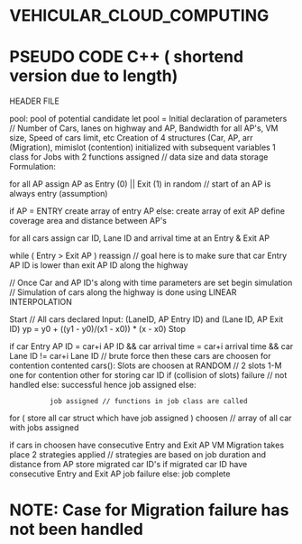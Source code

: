 # VEHICULAR_CLOUD_COMPUTING

# PSEUDO CODE C++ ( shortend version due to length) 

<Begin>

HEADER FILE

pool: pool of potential candidate
let pool = Initial declaration of parameters // Number of Cars, lanes on highway and AP, Bandwidth for all AP's, VM size, Speed of cars limit, etc
Creation of 4 structures  (Car, AP, arr (Migration), mimislot (contention) initialized with subsequent variables
1 class for Jobs with 2 functions assigned //  data size and data storage 
Formulation:

<Main>

for all AP 
    assign AP as Entry (0) || Exit (1) in random // start of an AP is always entry (assumption)

if  AP = ENTRY 
    create array of entry AP
else:
    create array of exit AP
define coverage area and distance between AP's


for all cars 
     assign car ID, Lane ID and arrival time at an Entry & Exit AP
     
 while ( Entry > Exit AP )
     reassign // goal here is to make sure that car Entry AP ID  is lower than exit  AP ID along the highway
  
  
 // Once Car and AP ID's along with time  parameters are set begin simulation
 // Simulation of cars along the highway is done using LINEAR INTERPOLATION
 
 Start // All cars declared
 Input: (LaneID, AP Entry ID) and (Lane ID, AP Exit  ID)
 yp = y0 + ((y1 - y0)/(x1 - x0)) * (x - x0)
 Stop
 
 
 if car Entry AP ID = car+i  AP ID && car arrival time = car+i arrival time && car Lane ID != car+i Lane ID // brute force
             then these cars are choosen for contention
                      contented cars():
                             Slots are choosen at RANDOM // 2 slots 1-M one for contention  other for storing  car ID
                             if (collision of slots)
                                failure // not handled
                              else:
                                 successful hence job assigned 
  else:
  
              job assigned // functions in job class are called
              
  for ( store all car struct which have job assigned )
        choosen // array of all car with jobs  assigned
  
  if cars in choosen have consecutive Entry and Exit AP
             VM  Migration takes place
                 2 strategies applied // strategies are based on  job duration and distance from AP
                 store  migrated car ID's
                 if migrated car ID have consecutive Entry and Exit AP
                      job failure
  else:
              job  complete
              
  
  # NOTE: Case for Migration failure has not been handled 


   





